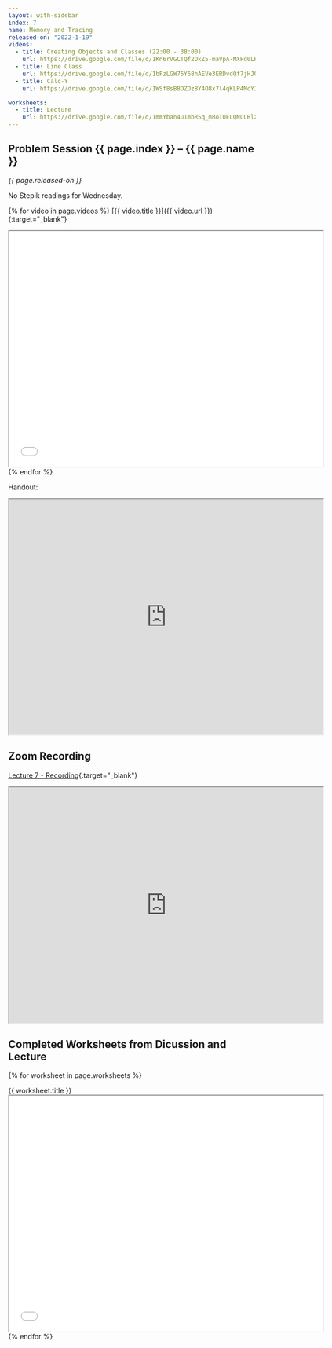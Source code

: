 ```yaml
---
layout: with-sidebar
index: 7
name: Memory and Tracing
released-on: "2022-1-19"
videos:
  - title: Creating Objects and Classes (22:00 - 38:00)
    url: https://drive.google.com/file/d/1Kn6rVGCTQf2OkZ5-maVpA-MXFd0LHxZ2
  - title: Line Class
    url: https://drive.google.com/file/d/1bFzLGW75Y68hAEVe3ERDvdQf7jHJ0Kin
  - title: Calc-Y
    url: https://drive.google.com/file/d/1WSf8sB8OZOz8Y4O8x7l4qKLP4McYIqo7

worksheets:
  - title: Lecture
    url: https://drive.google.com/file/d/1mmYban4u1mbR5q_mBoTUELQNCCBlXuI4
---
```


## Problem Session {{ page.index }} – {{ page.name }}

_{{ page.released-on }}_

No Stepik readings for Wednesday.

{% for video in page.videos %}
[{{ video.title }}]({{ video.url }}){:target="_blank"}

<iframe src="{{ video.url }}/preview" width="640" height="480" allow="autoplay"></iframe>
{% endfor %}

Handout:

<iframe src="https://drive.google.com/file/d/1logfnUobeyKbuN5wHqP2tpAv1awzbwXr/preview" width="640" height="480" allow="autoplay"></iframe>

## Zoom Recording

[Lecture 7 - Recording](https://drive.google.com/file/d/1nJhXso4oFwNOUx9kOQ05-lGVHWrfZYoL){:target="_blank"}

<iframe src="https://drive.google.com/file/d/1nJhXso4oFwNOUx9kOQ05-lGVHWrfZYoL/preview" width="640" height="480" allow="autoplay"></iframe>

## Completed Worksheets from Dicussion and Lecture

{% for worksheet in page.worksheets %}
<div class="worksheetBox">
{{ worksheet.title }}
<br>
<iframe src="{{ worksheet.url }}/preview" width="640" height="480" allow="autoplay"></iframe>
</div>
{% endfor %}